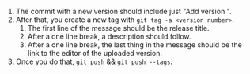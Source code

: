 1. The commit with a new version should include just "Add version <version number>".
2. After that, you create a new tag with `git tag -a <version number>`.
   1. The first line of the message should be the release title.
   2. After a one line break, a description should follow.
   3. After a one line break, the last thing in the message should be the link to the editor of the
   uploaded version.
3. Once you do that, `git push` && `git push --tags`.
